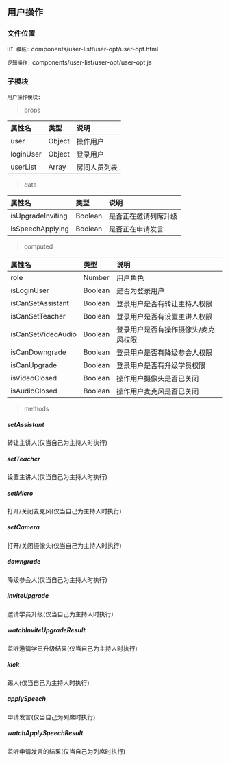 ## 用户操作

### 文件位置

`UI 模板:` components/user-list/user-opt/user-opt.html

`逻辑操作:` components/user-list/user-opt/user-opt.js

### 子模块

`用户操作模块:` 

> props

|  属性名      | 类型     | 说明     |
| :---------- | :------- | :------- |
| user |  Object | 操作用户 |
| loginUser | Object |  登录用户 |
| userList |  Array | 房间人员列表 |

> data

|  属性名      | 类型     | 说明     |
| :---------- | :------- | :------- |
| isUpgradeInviting | Boolean |  是否正在邀请列席升级 |
| isSpeechApplying |  Boolean | 是否正在申请发言 |

> computed

|  属性名      | 类型     | 说明     |
| :---------- | :------- | :------- |
| role | Number | 用户角色 |
| isLoginUser | Boolean | 是否为登录用户 |
| isCanSetAssistant | Boolean | 登录用户是否有转让主持人权限 |
| isCanSetTeacher | Boolean | 登录用户是否有设置主讲人权限 |
| isCanSetVideoAudio | Boolean | 登录用户是否有操作摄像头/麦克风权限 |
| isCanDowngrade | Boolean | 登录用户是否有降级参会人权限 |
| isCanUpgrade | Boolean | 登录用户是否有升级学员权限 |
| isVideoClosed | Boolean | 操作用户摄像头是否已关闭 |
| isAudioClosed | Boolean | 操作用户麦克风是否已关闭 |

> methods

##### setAssistant

转让主讲人(仅当自己为主持人时执行)

##### setTeacher

设置主讲人(仅当自己为主持人时执行)

##### setMicro

打开/关闭麦克风(仅当自己为主持人时执行)

##### setCamera

打开/关闭摄像头(仅当自己为主持人时执行)

##### downgrade

降级参会人(仅当自己为主持人时执行)

##### inviteUpgrade

邀请学员升级(仅当自己为主持人时执行)

##### watchInviteUpgradeResult

监听邀请学员升级结果(仅当自己为主持人时执行)

##### kick

踢人(仅当自己为主持人时执行)

##### applySpeech

申请发言(仅当自己为列席时执行)

##### watchApplySpeechResult

监听申请发言的结果(仅当自己为列席时执行)